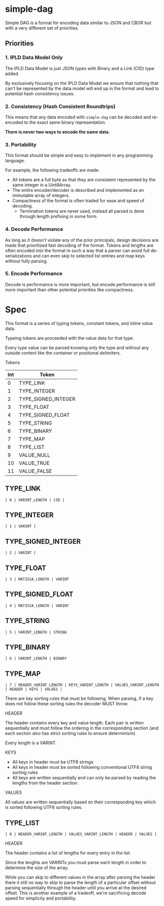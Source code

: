# simple-dag

Simple DAG is a format for encoding data similar to JSON and CBOR but with
a very different set of priorities.

## Priorities

### 1. IPLD Data Model **Only**

The IPLD Data Model is just JSON types with Binary and a Link (CID) type added.

By exclusively focusing on the IPLD Data Model we ensure that nothing that can't
be represented by the data model will end up in the format and lead to potential
hash consistency issues.

### 2. Consistency (Hash Consistent Roundtrips)

This means that any data encoded with `simple-dag` can be decoded and re-encoded to
the exact same binary representation.

**There is never two ways to encode the same data.**

### 3. Portability

This format should be simple and easy to implement in any programming language.

For example, the following tradeoffs are made:

* All tokens are a full byte so that they are consistent represented by the
same integer in a Uint8Array.
* The entire encoder/decoder is described and implemented as an immutable array
of integers.
* Compactness of the format is often traded for ease and speed of decoding.
  * Termination tokens are never used, instead all parsed is done through length
    prefixing in some form.

### 4. Decode Performance

As long as it doesn't violate any of the prior principals, design decisions are made
that prioritized fast decoding of the format. Tokens and lengths are often encoded
into the format in such a way that a parser can avoid full de-serializations and can
even skip to selected list entries and map keys without fully parsing.

### 5. Encode Performance

Decode is performance is more important, but encode performance is still more important
than other potential priorities like compactness.

# Spec

This format is a series of typing tokens, constant tokens, and inline value data.

Typeing tokens are proceeded with the value data for that type.

Every type value can be parsed knowing only the type and without any outside context
like the container or positional delimiters.

Tokens

| Int | Token |
|---|---|
| 0 | TYPE_LINK |
| 1 | TYPE_INTEGER |
| 2 | TYPE_SIGNED_INTEGER |
| 3 | TYPE_FLOAT |
| 4 | TYPE_SIGNED_FLOAT |
| 5 | TYPE_STRING |
| 6 | TYPE_BINARY |
| 7 | TYPE_MAP |
| 8 | TYPE_LIST |
| 9 | VALUE_NULL |
| 10 | VALUE_TRUE |
| 11 | VALUE_FALSE |

## TYPE_LINK

```
| 0 | VARINT_LENGTH | CID |
```

## TYPE_INTEGER

```
| 1 | VARINT |
```

## TYPE_SIGNED_INTEGER

```
| 2 | VARINT |
```

## TYPE_FLOAT

```
| 3 | MATISSA_LENGTH | VARINT
```

## TYPE_SIGNED_FLOAT

```
| 4 | MATISSA_LENGTH | VARINT
```

## TYPE_STRING

```
| 5 | VARINT_LENGTH | STRING
```

## TYPE_BINARY

```
| 6 | VARINT_LENGTH | BINARY
```

## TYPE_MAP

```
| 7 | HEADER_VARINT_LENGTH | KEYS_VARINT_LENGTH | VALUES_VARINT_LENGTH | HEADER | KEYS | VALUES |
```

There are key sorting rules that must be following. When parsing, if a key does not follow
these sorting rules the decoder MUST throw.

HEADER

The header contains every key and value length. Each pair is written sequentially and must
follow the ordering in the corresponding section (and each section also has strict sorting rules
to ensure determinism).

Every length is a VARINT.

KEYS

* All keys in header must be UTF8 strings
* All keys in header must be sorted following conventional UTF8 string sorting rules
* All keys are written sequentially and can only be parsed by reading the lengths from
the header section.

VALUES

All values are written sequentially based on their corresponding key which is sorted
following UTF8 sorting rules.

## TYPE_LIST

```
| 8 | HEADER_VARINT_LENGTH | VALUES_VARINT_LENGTH | HEADER | VALUES |
```

HEADER

The header contains a list of lengths for every entry in the list.

Since the lenghts are VARINTs you must parse each length in order to determine the size of the array.

While you can skip to different values in the array after parsing the header there it still no way
to skip to parse the length of a particular offset without parsing sequentially through the header
until you arrive at the desired offset. This is another example of a tradeoff, we're sacrificing
decode speed for simplicity and portability.


